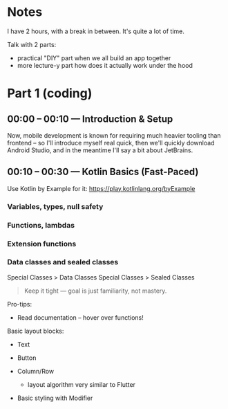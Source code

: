 # Notes

I have 2 hours, with a break in between. It's quite a lot of time.

Talk with 2 parts:
- practical "DIY" part when we all build an app together
- more lecture-y part how does it actually work under the hood

# Part 1 (coding)

## 00:00 – 00:10 — Introduction & Setup

Now, mobile development is known for requiring much heavier tooling than
frontend – so I'll introduce myself real quick, then we'll quickly download
Android Studio, and in the meantime I'll say a bit about JetBrains.
## 00:10 – 00:30 — Kotlin Basics (Fast-Paced)

Use Kotlin by Example for it: https://play.kotlinlang.org/byExample

### Variables, types, null safety

### Functions, lambdas

### Extension functions

### Data classes and sealed classes

Special Classes > Data Classes
Special Classes > Sealed Classes

> Keep it tight — goal is just familiarity, not mastery.



Pro-tips:

- Read documentation – hover over functions!


Basic layout blocks:
- Text
- Button
- Column/Row
  - layout algorithm very similar to Flutter

- Basic styling with Modifier



